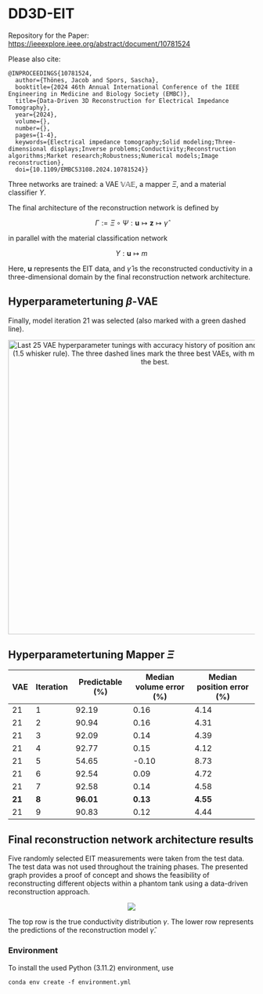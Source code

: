 # DD3D-EIT

Repository for the Paper: https://ieeexplore.ieee.org/abstract/document/10781524

Please also cite:
    
    @INPROCEEDINGS{10781524,
      author={Thönes, Jacob and Spors, Sascha},
      booktitle={2024 46th Annual International Conference of the IEEE Engineering in Medicine and Biology Society (EMBC)}, 
      title={Data-Driven 3D Reconstruction for Electrical Impedance Tomography}, 
      year={2024},
      volume={},
      number={},
      pages={1-4},
      keywords={Electrical impedance tomography;Solid modeling;Three-dimensional displays;Inverse problems;Conductivity;Reconstruction algorithms;Market research;Robustness;Numerical models;Image reconstruction},
      doi={10.1109/EMBC53108.2024.10781524}}

Three networks are trained: a VAE $\mathbb{VAE}$, a mapper $\Xi$, and a material classifier $\Upsilon$.

The final architecture of the reconstruction network is defined by

$$
\Gamma := \Xi \circ \Psi : \mathbf{u} \mapsto \mathbf{z} \mapsto \hat{\gamma}
$$

in parallel with the material classification network

$$
\Upsilon : \mathbf{u} \mapsto m
$$

Here, $\mathbf{u}$ represents the EIT data, and $\hat{\gamma}$ is the reconstructed conductivity in a three-dimensional domain by the final reconstruction network architecture.

## Hyperparametertuning $\beta$-VAE

Finally, model iteration 21 was selected (also marked with a green dashed line).

<div style="text-align: center;">
<img src="images/vae_hpt.png" alt="Last 25 VAE hyperparameter tunings with accuracy history of position and volume error (1.5 whisker rule). The three dashed lines mark the three best VAEs, with model 21 being the best." width="600"/>
</div>


## Hyperparametertuning Mapper $\Xi$


| **VAE** | **Iteration** | **Predictable (%)** | **Median volume error (%)** | **Median position error (%)** |
|---------|---------------|---------------------|-----------------------------|-------------------------------|
| 21      | 1             | 92.19               | 0.16                        | 4.14                          |
| 21      | 2             | 90.94               | 0.16                        | 4.31                          |
| 21      | 3             | 92.09               | 0.14                        | 4.39                          |
| 21      | 4             | 92.77               | 0.15                        | 4.12                          |
| 21      | 5             | 54.65               | -0.10                       | 8.73                          |
| 21      | 6             | 92.54               | 0.09                        | 4.72                          |
| 21      | 7             | 92.58               | 0.14                        | 4.58                          |
| **21**  | **8**         | **96.01**           | **0.13**                    | **4.55**                      |
| 21      | 9             | 90.83               | 0.12                        | 4.44                          |


## Final reconstruction network architecture results

Five randomly selected EIT measurements were taken from the test data. The test data was not used throughout the training phases.
The presented graph provides a proof of concept and shows the feasibility of reconstructing different objects within a phantom tank using a data-driven reconstruction approach.

<div style="text-align: center;">
<img src="images/predicted_test_data_results.png"/>
</div>

The top row is the true conductivity distribution $\gamma$. The lower row represents the predictions of the reconstruction model $\hat{\gamma}$.

### Environment

To install the used Python (3.11.2) environment, use

    conda env create -f environment.yml
